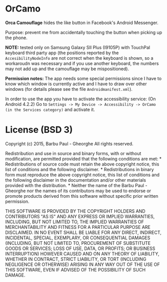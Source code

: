 OrCamo
======
**Orca Camouflage** hides the like button in Facebook's Android Messenger.

Purpose: prevent me from accidentally touching the button when picking up the phone.

**NOTE:** tested only on Samsung Galaxy SII Plus (I9105P) with TouchPal keyboard third party app (the positions reported by the `AccesibilityNodeInfo` are not correct when the keyboard is shown, so a workaroudn was necessary and if you use another keyboard, the numbers may not add up and the camouflage may be mispositioned).

**Permission notes:**
The app needs some special permissions since I have to know which window is currently active and I have to draw over other windows (for details please see the file `Androidmanifest.xml`).

In order to use the app you have to activate the accessibility service:
(On Android 4.2.2) Go to `Settings -> My Device -> Accessibility -> OrCamo (in the Services category)` and activate it.

License (BSD 3)
===============

Copyright (c) 2015, Barbu Paul - Gheorghe
All rights reserved.

Redistribution and use in source and binary forms, with or without
modification, are permitted provided that the following conditions are met:
    * Redistributions of source code must retain the above copyright
      notice, this list of conditions and the following disclaimer.
    * Redistributions in binary form must reproduce the above copyright
      notice, this list of conditions and the following disclaimer in the
      documentation and/or other materials provided with the distribution.
    * Neither the name of the Barbu Paul - Gheorghe nor the
      names of its contributors may be used to endorse or promote products
      derived from this software without specific prior written permission.

THIS SOFTWARE IS PROVIDED BY THE COPYRIGHT HOLDERS AND CONTRIBUTORS "AS IS" AND
ANY EXPRESS OR IMPLIED WARRANTIES, INCLUDING, BUT NOT LIMITED TO, THE IMPLIED
WARRANTIES OF MERCHANTABILITY AND FITNESS FOR A PARTICULAR PURPOSE ARE
DISCLAIMED. IN NO EVENT SHALL <COPYRIGHT HOLDER> BE LIABLE FOR ANY
DIRECT, INDIRECT, INCIDENTAL, SPECIAL, EXEMPLARY, OR CONSEQUENTIAL DAMAGES
(INCLUDING, BUT NOT LIMITED TO, PROCUREMENT OF SUBSTITUTE GOODS OR SERVICES;
LOSS OF USE, DATA, OR PROFITS; OR BUSINESS INTERRUPTION) HOWEVER CAUSED AND
ON ANY THEORY OF LIABILITY, WHETHER IN CONTRACT, STRICT LIABILITY, OR TORT
(INCLUDING NEGLIGENCE OR OTHERWISE) ARISING IN ANY WAY OUT OF THE USE OF THIS
SOFTWARE, EVEN IF ADVISED OF THE POSSIBILITY OF SUCH DAMAGE.
